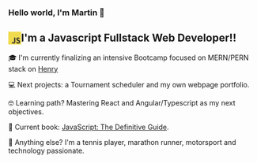 ### Hello world, I'm Martin 🤗

## I'm a Javascript Fullstack Web Developer!! <img align="left" alt="JavaScript" width="26px" src="https://raw.githubusercontent.com/github/explore/80688e429a7d4ef2fca1e82350fe8e3517d3494d/topics/javascript/javascript.png" />

🎓 I'm currently finalizing an intensive Bootcamp focused on MERN/PERN stack on [Henry][henry]

💻 Next projects: a Tournament scheduler and my own webpage portfolio.

🤓 Learning path? Mastering React and Angular/Typescript as my next objectives.

📘 Current book: [JavaScript: The Definitive Guide][book].

🙆 Anything else? I'm a tennis player, marathon runner, motorsport and technology passionate.





[book]: https://www.oreilly.com/library/view/javascript-the-definitive/9781491952016/
[henry]: https://www.soyhenry.com/

